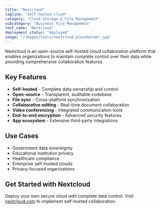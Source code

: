```yaml
---
title: "Nextcloud"
tagline: "Self-hosted cloud"
category: "Cloud Storage & File Management"
subcategory: "Business File Management"
tool_name: "Nextcloud"
deployment_status: "deployed"
image: "/images/tools/nextcloud-placeholder.jpg"
---
```

Nextcloud is an open-source self-hosted cloud collaboration platform that enables organizations to maintain complete control over their data while providing comprehensive collaboration features.

## Key Features

- **Self-hosted** - Complete data ownership and control
- **Open-source** - Transparent, auditable codebase
- **File sync** - Cross-platform synchronization
- **Collaborative editing** - Real-time document collaboration
- **Video conferencing** - Integrated communication tools
- **End-to-end encryption** - Advanced security features
- **App ecosystem** - Extensive third-party integrations

## Use Cases

- Government data sovereignty
- Educational institution privacy
- Healthcare compliance
- Enterprise self-hosted clouds
- Privacy-focused organizations

## Get Started with Nextcloud

Deploy your own secure cloud with complete data control. Visit [nextcloud.com](https://nextcloud.com) to implement self-hosted collaboration.
